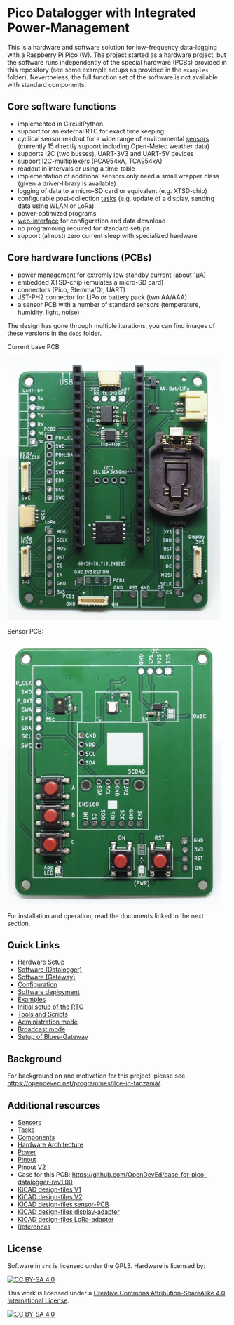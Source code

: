 Pico Datalogger with Integrated Power-Management
================================================

This is a hardware and software solution for low-frequency
data-logging with a Raspberry Pi Pico (W). The project started as a
hardware project, but the software runs independently of the special
hardware (PCBs) provided in this repository (see some example setups
as provided in the `examples` folder). Nevertheless, the full function
set of the software is not available with standard components.


Core software functions
-----------------------

  * implemented in CircuitPython
  * support for an external RTC for exact time keeping
  * cyclical sensor readout for a wide range of environmental
    [sensors](docs/sensors.md) (currently 15 directly support
    including Open-Meteo weather data)
  * supports I2C (two busses), UART-3V3 and UART-5V devices
  * support I2C-multiplexers (PCA954xA, TCA954xA)
  * readout in intervals or using a time-table
  * implementation of additional sensors only need a small wrapper class
    (given a driver-library is available)
  * logging of data to a micro-SD card or equivalent (e.g. XTSD-chip)
  * configurable post-collection [tasks](docs/tasks.md)
    (e.g. update of a display, sending data using WLAN or LoRa)
  * power-optimized programs
  * [web-interface](docs/admin_mode.md) for configuration and data download
  * no programming required for standard setups
  * support (almost) zero current sleep with specialized hardware


Core hardware functions (PCBs)
------------------------------

  * power management for extremly low standby current (about 1µA)
  * embedded XTSD-chip (emulates a micro-SD card)
  * connectors (Pico, Stemma/Qt, UART)
  * JST-PH2 connector for LiPo or battery pack (two AA/AAA)
  * a sensor PCB with a number of standard sensors
    (temperature, humidity, light, noise)

The design has gone through multiple iterations, you
can find images of these versions in the `docs` folder.

Current base PCB:

![](docs/pcb-datalogger-v2-2.jpg)

Sensor PCB:

![](docs/pcb-sensor-2.jpg)

For installation and operation, read the documents linked in the next
section.


Quick Links
-----------

  * [Hardware Setup](docs/hardware.md)
  * [Software (Datalogger)](docs/software_datalogger.md)
  * [Software (Gateway)](docs/software_gateway.md)
  * [Configuration](docs/configuration.md)
  * [Software deployment](docs/deployment.md)
  * [Examples](examples/README.md)
  * [Initial setup of the RTC](docs/rtc_setup.md)
  * [Tools and Scripts](docs/tools.md)
  * [Administration mode](docs/admin_mode.md)
  * [Broadcast mode](docs/broadcast_mode.md)
  * [Setup of Blues-Gateway](docs/blues-gateway.md)


Background
----------

For background on and motivation for this project, please see
<https://opendeved.net/programmes/ilce-in-tanzania/>.


Additional resources
--------------------

  * [Sensors](docs/sensors.md)
  * [Tasks](docs/tasks.md)
  * [Components](docs/components.md)
  * [Hardware Architecture](docs/hw_architecture.md)
  * [Power](docs/power.md)
  * [Pinout](docs/pins.md)
  * [Pinout V2](docs/pins-v2.md)
  * Case for this PCB: https://github.com/OpenDevEd/case-for-pico-datalogger-rev1.00
  * [KiCAD design-files V1](./pico-datalogger.kicad/Readme.md)
  * [KiCAD design-files V2](./pico-datalogger-v2.kicad/Readme.md)
  * [KiCAD design-files sensor-PCB](./pico-sensor-pcb.kicad/Readme.md)
  * [KiCAD design-files display-adapter](./display-adapter.kicad/Readme.md)
  * [KiCAD design-files LoRa-adapter](./lora-adapter.kicad/Readme.md)
  * [References](docs/references.md)


License
-------

Software in `src` is licensed under the GPL3. Hardware is licensed by:

[![CC BY-SA 4.0][cc-by-sa-shield]][cc-by-sa]

This work is licensed under a
[Creative Commons Attribution-ShareAlike 4.0 International
License][cc-by-sa].

[![CC BY-SA 4.0][cc-by-sa-image]][cc-by-sa]

[cc-by-sa]: http://creativecommons.org/licenses/by-sa/4.0/
[cc-by-sa-image]: https://licensebuttons.net/l/by-sa/4.0/88x31.png
[cc-by-sa-shield]:
https://img.shields.io/badge/License-CC%20BY--SA%204.0-lightgrey.svg
